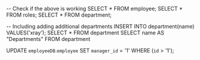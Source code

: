 --   Check if the above is working
SELECT * FROM employee;
SELECT * FROM roles;
SELECT * FROM department;

--   Including adding additional departments
INSERT INTO department(name)
VALUES('xray');
SELECT * FROM department
SELECT name AS "Departments" FROM department

UPDATE `employeeDB`.`employee` SET `manager_id` = '1' WHERE (`id` > '1');
